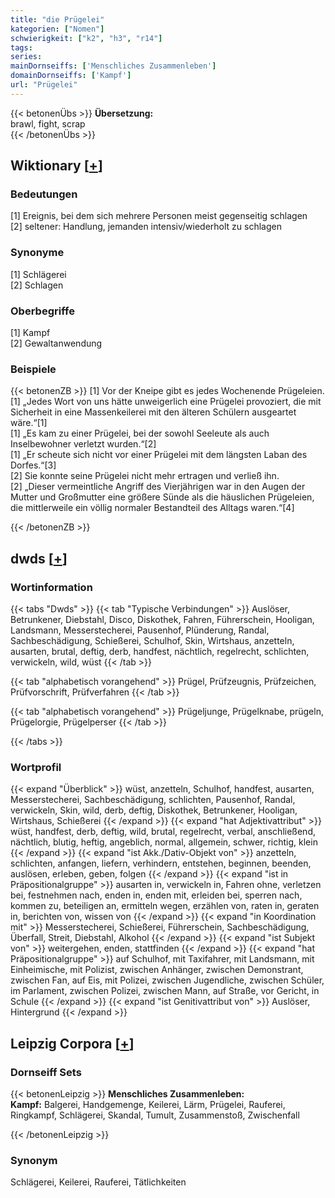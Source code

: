 ```yaml
---
title: "die Prügelei"
kategorien: ["Nomen"]
schwierigkeit: ["k2", "h3", "r14"]
tags:
series:
mainDornseiffs: ['Menschliches Zusammenleben']
domainDornseiffs: ['Kampf']
url: "Prügelei"
---
```


{{< betonenÜbs >}}
**Übersetzung:**  
brawl, fight, scrap  
{{< /betonenÜbs >}}

## Wiktionary [[+](https://de.wiktionary.org/wiki/Prügelei)]

### Bedeutungen
[1] Ereignis, bei dem sich mehrere Personen meist gegenseitig schlagen  
[2] seltener: Handlung, jemanden intensiv/wiederholt zu schlagen  

### Synonyme
[1] Schlägerei  
[2] Schlagen  

### Oberbegriffe
[1] Kampf  
[2] Gewaltanwendung  

### Beispiele
{{< betonenZB >}}
[1] Vor der Kneipe gibt es jedes Wochenende Prügeleien.  
[1] „Jedes Wort von uns hätte unweigerlich eine Prügelei provoziert, die mit Sicherheit in eine Massenkeilerei mit den älteren Schülern ausgeartet wäre.“[1]  
[1] „Es kam zu einer Prügelei, bei der sowohl Seeleute als auch Inselbewohner verletzt wurden.“[2]  
[1] „Er scheute sich nicht vor einer Prügelei mit dem längsten Laban des Dorfes.“[3]  
[2] Sie konnte seine Prügelei nicht mehr ertragen und verließ ihn.  
[2] „Dieser vermeintliche Angriff des Vierjährigen war in den Augen der Mutter und Großmutter eine größere Sünde als die häuslichen Prügeleien, die mittlerweile ein völlig normaler Bestandteil des Alltags waren.“[4]  

{{< /betonenZB >}}


## dwds [[+](https://www.dwds.de/wb/Prügelei)]

### Wortinformation
{{< tabs "Dwds" >}}
{{< tab "Typische Verbindungen" >}}
Auslöser, Betrunkener, Diebstahl, Disco, Diskothek, Fahren, Führerschein, Hooligan, Landsmann, Messerstecherei, Pausenhof, Plünderung, Randal, Sachbeschädigung, Schießerei, Schulhof, Skin, Wirtshaus, anzetteln, ausarten, brutal, deftig, derb, handfest, nächtlich, regelrecht, schlichten, verwickeln, wild, wüst
{{< /tab >}}

{{< tab "alphabetisch vorangehend" >}}
Prügel, Prüfzeugnis, Prüfzeichen, Prüfvorschrift, Prüfverfahren
{{< /tab >}}

{{< tab "alphabetisch vorangehend" >}}
Prügeljunge, Prügelknabe, prügeln, Prügelorgie, Prügelperser
{{< /tab >}}

{{< /tabs >}}

### Wortprofil
{{< expand "Überblick" >}} wüst, anzetteln, Schulhof, handfest, ausarten, Messerstecherei, Sachbeschädigung, schlichten, Pausenhof, Randal, verwickeln, Skin, wild, derb, deftig, Diskothek, Betrunkener, Hooligan, Wirtshaus, Schießerei {{< /expand >}}
{{< expand "hat Adjektivattribut" >}} wüst, handfest, derb, deftig, wild, brutal, regelrecht, verbal, anschließend, nächtlich, blutig, heftig, angeblich, normal, allgemein, schwer, richtig, klein {{< /expand >}}
{{< expand "ist Akk./Dativ-Objekt von" >}} anzetteln, schlichten, anfangen, liefern, verhindern, entstehen, beginnen, beenden, auslösen, erleben, geben, folgen {{< /expand >}}
{{< expand "ist in Präpositionalgruppe" >}} ausarten in, verwickeln in, Fahren ohne, verletzen bei, festnehmen nach, enden in, enden mit, erleiden bei, sperren nach, kommen zu, beteiligen an, ermitteln wegen, erzählen von, raten in, geraten in, berichten von, wissen von {{< /expand >}}
{{< expand "in Koordination mit" >}} Messerstecherei, Schießerei, Führerschein, Sachbeschädigung, Überfall, Streit, Diebstahl, Alkohol {{< /expand >}}
{{< expand "ist Subjekt von" >}} weitergehen, enden, stattfinden {{< /expand >}}
{{< expand "hat Präpositionalgruppe" >}} auf Schulhof, mit Taxifahrer, mit Landsmann, mit Einheimische, mit Polizist, zwischen Anhänger, zwischen Demonstrant, zwischen Fan, auf Eis, mit Polizei, zwischen Jugendliche, zwischen Schüler, im Parlament, zwischen Polizei, zwischen Mann, auf Straße, vor Gericht, in Schule {{< /expand >}}
{{< expand "ist Genitivattribut von" >}} Auslöser, Hintergrund {{< /expand >}}

## Leipzig Corpora [[+](https://corpora.uni-leipzig.de/en/res?word=Prügelei&corpusId=deu_newscrawl-public_2018)]

### Dornseiff Sets
{{< betonenLeipzig >}}
**Menschliches Zusammenleben:**  
**Kampf:** Balgerei, Handgemenge, Keilerei, Lärm, Prügelei, Rauferei, Ringkampf, Schlägerei, Skandal, Tumult, Zusammenstoß, Zwischenfall  

{{< /betonenLeipzig >}}

### Synonym
Schlägerei, Keilerei, Rauferei, Tätlichkeiten


